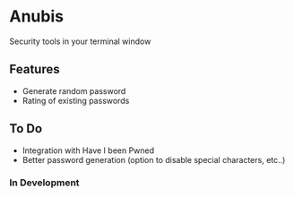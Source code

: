 # Anubis

Security tools in your terminal window

## Features

- Generate random password
- Rating of existing passwords

## To Do

- Integration with Have I been Pwned
- Better password generation (option to disable special characters, etc..)

### In Development
